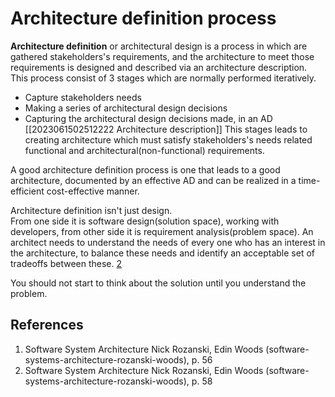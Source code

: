 # Architecture definition process

**Architecture definition** or architectural design is a process in which are gathered stakeholders's requirements, and the architecture to meet those requirements is designed and described via an architecture description. 
This process consist of 3 stages which are normally performed iteratively. 
- Capture stakeholders needs
- Making a series of architectural design decisions
- Capturing the architectural design decisions made,  in an AD [[2023061502512222 Architecture description]]
This stages leads to creating architecture which must satisfy stakeholders's needs related functional and architectural(non-functional) requirements.

A good architecture definition process is one that leads to a good architecture, documented by an effective AD and can be realized in a time-efficient cost-effective manner.

Architecture definition isn't just design.  
From one side it is software design(solution space), working with developers, from other side it is requirement analysis(problem space). An architect needs to understand the needs of every one who has an interest in the architecture, to balance these needs and identify an acceptable set of tradeoffs  between these. [2](#references)

You should not start to think about the solution until you understand the problem. 
## References
1.  Software System Architecture Nick Rozanski,  Edin Woods (software-systems-architecture-rozanski-woods), p. 56
2. Software System Architecture Nick Rozanski,  Edin Woods (software-systems-architecture-rozanski-woods), p. 58
